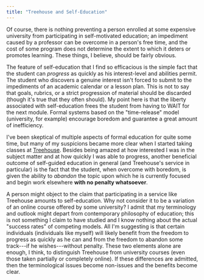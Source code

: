 ```yaml
---
title: "Treehouse and Self-Education"
---
```


Of course, there is nothing preventing a person enrolled at some expensive university from participating in self-motivated education; an impediment caused by a professor can be overcome in a person's free time, and the cost of some program does not determine the extent to which it deters or promotes learning. These things, I believe, should be fairly obvious.

The feature of self-education that I find so efficacious is the simple fact that the student can *progress* as quickly as his interest-level and abilities permit. The student who discovers a genuine interest isn't forced to submit to the impediments of an academic calendar or a lesson plan. This is not to say that goals, rubrics, or a strict progression of material should be discarded (though it's true that they often should). My point here is that the liberty associated with self-education frees the student from having to WAIT for the next module. Formal systems based on the "time-release" model (university, for example) encourage boredom and guarantee a great amount of inefficiency.

I've been skeptical of multiple aspects of formal education for quite some time, but many of my suspicions became more clear when I started taking classes at [Treehouse](https://teamtreehouse.com/). Besides being amazed at how interested I was in the subject matter and at how quickly I was able to progress, another beneficial outcome of self-guided education in general (and Treehouse's service in particular) is the fact that the student, when overcome with boredom, is given the ability to *abandon* the topic upon which he is currently focused and begin work elsewhere **with no penalty whatsoever**.

A person might object to the claim that participating in a service like Treehouse amounts to self-education. Why not consider it to be a variation of an online course offered by some university? I admit that my terminology and outlook might depart from contemporary philosophy of education; this is not something I claim to have studied and I know nothing about the actual "success rates" of competing models. All I'm suggesting is that certain individuals (individuals like myself) will likely benefit from the freedom to progress as quickly as he can and from the freedom to abandon some track---if he wishes---without penalty. These two elements alone are enough, I think, to distinguish Treehouse from university courses (even those taken partially or completely online). If these differences are admitted, then the terminological issues become non-issues and the benefits become clear.
